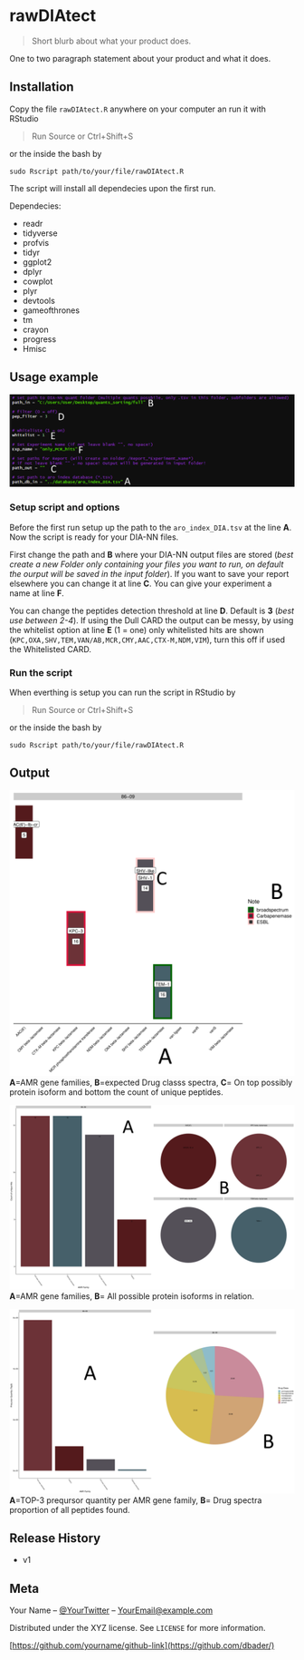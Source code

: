  # rawDIAtect

> Short blurb about what your product does.

One to two paragraph statement about your product and what it does.

## Installation

Copy the file ``rawDIAtect.R`` anywhere on your computer an run it with RStudio 
> Run Source or Ctrl+Shift+S
 
 or the inside the bash by 
```
sudo Rscript path/to/your/file/rawDIAtect.R
```
The script will install all dependecies upon the first run.

Dependecies:
 - readr
 - tidyverse
 - profvis
 - tidyr
 - ggplot2
 - dplyr
 - cowplot
 - plyr
 - devtools
 - gameofthrones
 - tm
 - crayon
 - progress
 - Hmisc

## Usage example

![options.PNG](https://github.com/CptChiler/rawDIAtect/blob/master/readme_png/options.PNG)

### Setup script and options
Before the first run setup up the path to the ``aro_index_DIA.tsv``  at the line **A**. Now the script is ready for your DIA-NN files. 

First change the path and **B** where your DIA-NN output files are stored (*best create a new Folder only containing your files you want to run, on default the ourput will be saved in the input folder*). If you want to save your report elsewhere you can change it at line **C**. You can give your experiment a name at line **F**.

You can change the peptides detection threshold at line **D**. Default is **3** (*best use between 2-4*). If using the Dull CARD the output can be messy, by using the whitelist option at line **E** (1 = one) only whitelisted hits are shown (``KPC,OXA,SHV,TEM,VAN/AB,MCR,CMY,AAC,CTX-M,NDM,VIM``), turn this off if used the Whitelisted CARD.

### Run the script
When everthing is setup you can run the script in RStudio by 
> Run Source or Ctrl+Shift+S

or the inside the bash by 
```
sudo Rscript path/to/your/file/rawDIAtect.R
```
## Output

![Main-Page](https://github.com/CptChiler/rawDIAtect/blob/master/readme_png/86-09_main_page.png )
**A**=AMR gene families, **B**=expected Drug classs spectra, **C**= On top possibly protein isoform and bottom the count of unique peptides.

![Details-1](https://github.com/CptChiler/rawDIAtect/blob/master/readme_png/86-09_overview_page.png)
**A**=AMR gene families, **B**= All possible protein isoforms in relation.

![Details-2](https://github.com/CptChiler/rawDIAtect/blob/master/readme_png/86-09_PQ_top3.png)
**A**=TOP-3 preqursor quantity per AMR gene family, **B**= Drug spectra proportion of all peptides found.

## Release History

* v1

## Meta

Your Name – [@YourTwitter](https://twitter.com/dbader_org) – YourEmail@example.com

Distributed under the XYZ license. See ``LICENSE`` for more information.

[https://github.com/yourname/github-link](https://github.com/dbader/)

